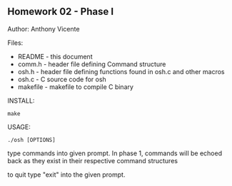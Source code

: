 Homework 02 - Phase I
----------------------
Author: Anthony Vicente

Files:

* README - this document
* comm.h - header file defining Command structure
* osh.h - header file defining functions found in osh.c and other macros
* osh.c - C source code for osh
* makefile - makefile to compile C binary

INSTALL:

    make

USAGE:

    ./osh [OPTIONS]

type commands into given prompt. In phase 1, commands will be echoed back as they exist in their respective command structures

to quit type "exit" into the given prompt.
